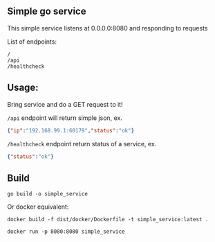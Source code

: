 Simple go service
----

This simple service listens at 0.0.0.0:8080 and responding to requests

List of endpoints:
```shell script
/
/api
/healthcheck
```

## Usage:
Bring service and do a GET request to it!


`/api` endpoint will return simple json, ex.
```json
{"ip":"192.168.99.1:60179","status":"ok"}
```

`/healthcheck` endpoint return status of a service, ex.
```json
{"status":"ok"}
```


## Build

```shell script
go build -o simple_service
```

Or docker equivalent:

```shell script
docker build -f dist/docker/Dockerfile -t simple_service:latest .
```

```shell script
docker run -p 8080:8080 simple_service
```